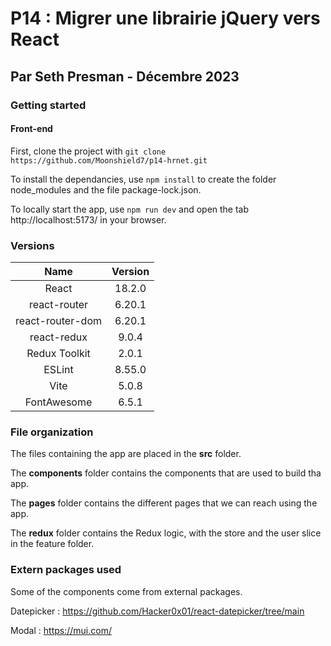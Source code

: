# P14 : Migrer une librairie jQuery vers React
## Par Seth Presman - Décembre 2023

### Getting started

#### Front-end

First, clone the project with `git clone https://github.com/Moonshield7/p14-hrnet.git`

To install the dependancies, use `npm install` to create the folder node_modules and the file package-lock.json.

To locally start the app, use `npm run dev` and open the tab http://localhost:5173/ in your browser.

### Versions

| Name | Version |
| :-: | :-: |
| React | 18.2.0 |
| react-router | 6.20.1 |
| react-router-dom | 6.20.1 |
| react-redux | 9.0.4 |
| Redux Toolkit | 2.0.1 |
| ESLint | 8.55.0 |
| Vite | 5.0.8 |
| FontAwesome | 6.5.1 |

### File organization

The files containing the app are placed in the **src** folder.

The **components** folder contains the components that are used to build tha app.

The **pages** folder contains the different pages that we can reach using the app.

The **redux** folder contains the Redux logic, with the store and the user slice in the feature folder.

### Extern packages used

Some of the components come from external packages.

Datepicker : https://github.com/Hacker0x01/react-datepicker/tree/main

Modal : https://mui.com/

